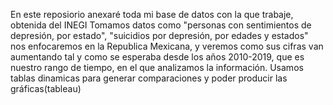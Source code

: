 En este reposiorio anexaré toda mi base de datos con la que trabaje, obtenida del INEGI
Tomamos datos como "personas con sentimientos de depresión, por estado", "suicidios por depresión, por edades y estados"
nos enfocaremos en la Republica Mexicana, y veremos como sus cifras van aumentando tal y como se esperaba desde los años 
2010-2019, que es nuestro rango de tiempo, en el que analizamos la información.
Usamos tablas dinamicas para generar comparaciones y poder producir las gráficas(tableau)
